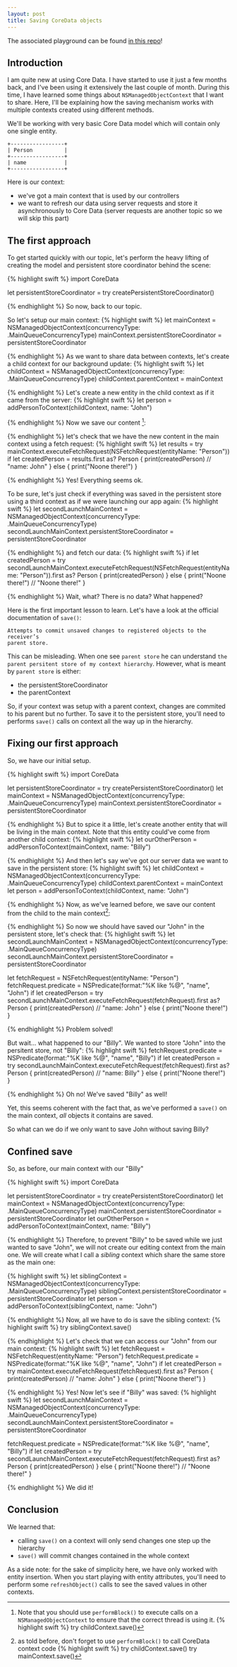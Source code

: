 ```yaml
---
layout: post
title: Saving CoreData objects
---
```


The associated playground can be found [in this repo](https://github.com/Liquidsoul/coredata-saving-contexts)!

## Introduction

I am quite new at using Core Data.
I have started to use it just a few months back, and I've been using it extensively the last couple of month.
During this time, I have learned some things about `NSManagedObjectContext` that I want to share.
Here, I'll be explaining how the saving mechanism works with multiple contexts created using different methods.

We'll be working with very basic Core Data model which will contain only one single entity.

	+-----------------+
	| Person          |
	+-----------------+
	| name            |
	+-----------------+

Here is our context:
 * we've got a main context that is used by our controllers
 * we want to refresh our data using server requests and store it asynchronously to Core Data (server requests are another topic so we will skip this part)

## The first approach
To get started quickly with our topic, let's perform the heavy lifting of creating the model and persistent store coordinator behind the scene:

{% highlight swift %}
import CoreData

let persistentStoreCoordinator = try createPersistentStoreCoordinator()

{% endhighlight %}
So now, back to our topic.

So let's setup our main context:
{% highlight swift %}
let mainContext = NSManagedObjectContext(concurrencyType: .MainQueueConcurrencyType)
mainContext.persistentStoreCoordinator = persistentStoreCoordinator

{% endhighlight %}
As we want to share data between contexts, let's create a child context for our background update:
{% highlight swift %}
let childContext = NSManagedObjectContext(concurrencyType: .MainQueueConcurrencyType)
childContext.parentContext = mainContext

{% endhighlight %}
Let's create a new entity in the child context as if it came from the server:
{% highlight swift %}
let person = addPersonToContext(childContext, name: "John")

{% endhighlight %}
Now we save our content [^1]:

[^1]: Note that you should use `performBlock()` to execute calls on a `NSManagedObjectContext` to ensure that the correct thread is using it.
{% highlight swift %}
try childContext.save()

{% endhighlight %}
let's check that we have the new content in the main context using a fetch request:
{% highlight swift %}
let results = try mainContext.executeFetchRequest(NSFetchRequest(entityName: "Person"))
if let createdPerson = results.first as? Person {
	print(createdPerson)	// "name: John"
} else {
	print("Noone there!")
}

{% endhighlight %}
Yes! Everything seems ok.

To be sure, let's just check if everything was saved in the persistent store using a third context as if we were launching our app again:
{% highlight swift %}
let secondLaunchMainContext = NSManagedObjectContext(concurrencyType: .MainQueueConcurrencyType)
secondLaunchMainContext.persistentStoreCoordinator = persistentStoreCoordinator

{% endhighlight %}
and fetch our data:
{% highlight swift %}
if let createdPerson = try secondLaunchMainContext.executeFetchRequest(NSFetchRequest(entityName: "Person")).first as? Person {
	print(createdPerson)
} else {
	print("Noone there!")	// "Noone there!"
}

{% endhighlight %}
Wait, what? There is no data? What happened?

Here is the first important lesson to learn.
Let's have a look at the official documentation of `save()`:

	Attempts to commit unsaved changes to registered objects to the receiver’s
	parent store.

This can be misleading. When one see `parent store` he can understand `the parent persitent store of my context hierarchy`.
However, what is meant by `parent store` is either:
* the persistentStoreCoordinator
* the parentContext

So, if your context was setup with a parent context, changes are commited to his parent but no further.
To save it to the persistent store, you'll need to performs `save()` calls on context all the way up in the hierarchy.



## Fixing our first approach


So, we have our initial setup.

{% highlight swift %}
import CoreData

let persistentStoreCoordinator = try createPersistentStoreCoordinator()
let mainContext = NSManagedObjectContext(concurrencyType: .MainQueueConcurrencyType)
mainContext.persistentStoreCoordinator = persistentStoreCoordinator

{% endhighlight %}
But to spice it a little, let's create another entity that will be living in the main context.
Note that this entity could've come from another child context:
{% highlight swift %}
let ourOtherPerson = addPersonToContext(mainContext, name: "Billy")

{% endhighlight %}
And then let's say we've got our server data we want to save in the persistent store:
{% highlight swift %}
let childContext = NSManagedObjectContext(concurrencyType: .MainQueueConcurrencyType)
childContext.parentContext = mainContext
let person = addPersonToContext(childContext, name: "John")

{% endhighlight %}
Now, as we've learned before, we save our content from the child to the main context[^2]:

[^2]: as told before[^1], don't forget to use `performBlock()` to call CoreData context code
{% highlight swift %}
try childContext.save()
try mainContext.save()

{% endhighlight %}
So now we should have saved our "John" in the persistent store, let's check that:
{% highlight swift %}
let secondLaunchMainContext = NSManagedObjectContext(concurrencyType: .MainQueueConcurrencyType)
secondLaunchMainContext.persistentStoreCoordinator = persistentStoreCoordinator

let fetchRequest = NSFetchRequest(entityName: "Person")
fetchRequest.predicate = NSPredicate(format:"%K like %@", "name", "John")
if let createdPerson = try secondLaunchMainContext.executeFetchRequest(fetchRequest).first as? Person {
	print(createdPerson)	// "name: John"
} else {
	print("Noone there!")
}

{% endhighlight %}
Problem solved!

But wait... what happened to our "Billy". We wanted to store "John" into the persitent store, not "Billy":
{% highlight swift %}
fetchRequest.predicate = NSPredicate(format:"%K like %@", "name", "Billy")
if let createdPerson = try secondLaunchMainContext.executeFetchRequest(fetchRequest).first as? Person {
	print(createdPerson)	// "name: Billy"
} else {
	print("Noone there!")
}

{% endhighlight %}
Oh no! We've saved "Billy" as well!

Yet, this seems coherent with the fact that, as we've performed a `save()` on the main context, *all* objects it contains are saved.

So what can we do if we only want to save John without saving Billy?


## Confined save

So, as before, our main context with our "Billy"

{% highlight swift %}
import CoreData

let persistentStoreCoordinator = try createPersistentStoreCoordinator()
let mainContext = NSManagedObjectContext(concurrencyType: .MainQueueConcurrencyType)
mainContext.persistentStoreCoordinator = persistentStoreCoordinator
let ourOtherPerson = addPersonToContext(mainContext, name: "Billy")

{% endhighlight %}
Therefore, to prevent "Billy" to be saved while we just wanted to save "John", we will not create our editing context from the main one.
We will create what I call a *sibling* context which share the same store as the main one:

{% highlight swift %}
let siblingContext = NSManagedObjectContext(concurrencyType: .MainQueueConcurrencyType)
siblingContext.persistentStoreCoordinator = persistentStoreCoordinator
let person = addPersonToContext(siblingContext, name: "John")

{% endhighlight %}
Now, all we have to do is save the sibling context:
{% highlight swift %}
try siblingContext.save()

{% endhighlight %}
Let's check that we can access our "John" from our main context:
{% highlight swift %}
let fetchRequest = NSFetchRequest(entityName: "Person")
fetchRequest.predicate = NSPredicate(format:"%K like %@", "name", "John")
if let createdPerson = try mainContext.executeFetchRequest(fetchRequest).first as? Person {
	print(createdPerson)	// "name: John"
} else {
	print("Noone there!")
}

{% endhighlight %}
Yes! Now let's see if "Billy" was saved:
{% highlight swift %}
let secondLaunchMainContext = NSManagedObjectContext(concurrencyType: .MainQueueConcurrencyType)
secondLaunchMainContext.persistentStoreCoordinator = persistentStoreCoordinator

fetchRequest.predicate = NSPredicate(format:"%K like %@", "name", "Billy")
if let createdPerson = try secondLaunchMainContext.executeFetchRequest(fetchRequest).first as? Person {
	print(createdPerson)
} else {
	print("Noone there!")	// "Noone there!"
}

{% endhighlight %}
We did it!

## Conclusion

We learned that:

* calling `save()` on a context will only send changes one step up the hierarchy
* `save()` will commit changes contained in the whole context

As a side note: for the sake of simplicity here, we have only worked with entity insertion.
When you start playing with entity attributes, you'll need to perform some `refreshObject()` calls to see the saved values in other contexts.
